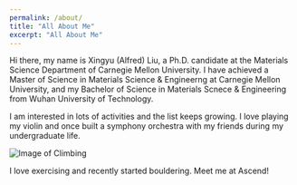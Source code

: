 ```yaml
---
permalink: /about/
title: "All About Me"
excerpt: "All About Me"
---
```


Hi there, my name is Xingyu (Alfred) Liu, a Ph.D. candidate at the Materials Science Department of Carnegie Mellon University. I have achieved a Master of Science in Materials Science & Engineerng at Carnegie Mellon University, and my Bachelor of Science in Materials Scnece & Engineering from Wuhan University of Technology.  

I am interested in lots of activities and the list keeps growing. I love playing my violin and once built a symphony orchestra with my friends during my undergraduate life.  

![Image of Climbing](https://BLABABA.github.io/images/climbing_2.jpg)  

I love exercising and recently started bouldering. Meet me at Ascend!    